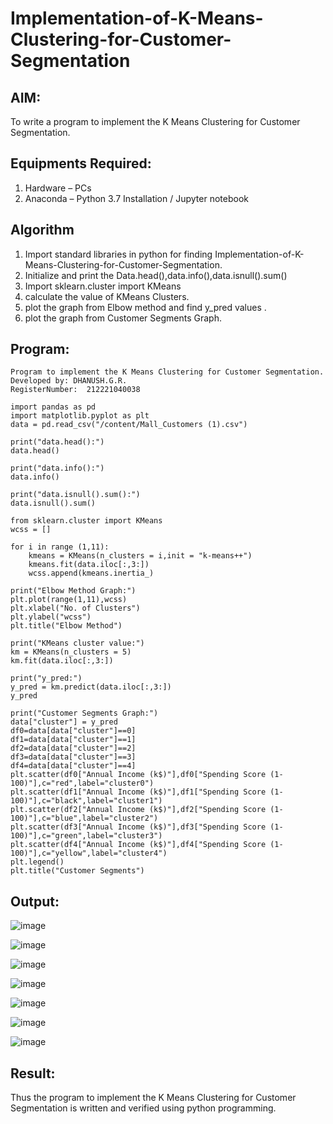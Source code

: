 # Implementation-of-K-Means-Clustering-for-Customer-Segmentation

## AIM:
To write a program to implement the K Means Clustering for Customer Segmentation.

## Equipments Required:
1. Hardware – PCs
2. Anaconda – Python 3.7 Installation / Jupyter notebook

## Algorithm
1. Import standard libraries in python for finding Implementation-of-K-Means-Clustering-for-Customer-Segmentation.
2. Initialize and print the Data.head(),data.info(),data.isnull().sum()
3. Import sklearn.cluster import KMeans
4. calculate the value of  KMeans Clusters.
5. plot the graph from Elbow method and find y_pred values .  
6. plot the graph from Customer Segments Graph.

## Program:
```
Program to implement the K Means Clustering for Customer Segmentation.
Developed by: DHANUSH.G.R.
RegisterNumber:  212221040038

import pandas as pd
import matplotlib.pyplot as plt
data = pd.read_csv("/content/Mall_Customers (1).csv")

print("data.head():")
data.head()

print("data.info():")
data.info()

print("data.isnull().sum():")
data.isnull().sum()

from sklearn.cluster import KMeans
wcss = []

for i in range (1,11):
    kmeans = KMeans(n_clusters = i,init = "k-means++")
    kmeans.fit(data.iloc[:,3:])
    wcss.append(kmeans.inertia_)
    
print("Elbow Method Graph:")
plt.plot(range(1,11),wcss)
plt.xlabel("No. of Clusters")
plt.ylabel("wcss")
plt.title("Elbow Method")

print("KMeans cluster value:")
km = KMeans(n_clusters = 5)
km.fit(data.iloc[:,3:])

print("y_pred:")
y_pred = km.predict(data.iloc[:,3:])
y_pred

print("Customer Segments Graph:")
data["cluster"] = y_pred
df0=data[data["cluster"]==0]
df1=data[data["cluster"]==1]
df2=data[data["cluster"]==2]
df3=data[data["cluster"]==3]
df4=data[data["cluster"]==4]
plt.scatter(df0["Annual Income (k$)"],df0["Spending Score (1-100)"],c="red",label="cluster0")
plt.scatter(df1["Annual Income (k$)"],df1["Spending Score (1-100)"],c="black",label="cluster1")
plt.scatter(df2["Annual Income (k$)"],df2["Spending Score (1-100)"],c="blue",label="cluster2")
plt.scatter(df3["Annual Income (k$)"],df3["Spending Score (1-100)"],c="green",label="cluster3")
plt.scatter(df4["Annual Income (k$)"],df4["Spending Score (1-100)"],c="yellow",label="cluster4")
plt.legend()
plt.title("Customer Segments")

```

## Output:
![image](https://github.com/Yugendaran/Implementation-of-K-Means-Clustering-for-Customer-Segmentation/assets/128135616/6e89e8cd-b661-4029-8c1d-5c6fc8421a72)

![image](https://github.com/Yugendaran/Implementation-of-K-Means-Clustering-for-Customer-Segmentation/assets/128135616/2044fa08-4dec-418d-b6e4-4d754d69dc0b)

![image](https://github.com/Yugendaran/Implementation-of-K-Means-Clustering-for-Customer-Segmentation/assets/128135616/a16f664f-d77e-4019-aac2-9d6f79605c0c)

![image](https://github.com/Yugendaran/Implementation-of-K-Means-Clustering-for-Customer-Segmentation/assets/128135616/f185f86d-188e-4fa2-8fb4-4865845df531)

![image](https://github.com/Yugendaran/Implementation-of-K-Means-Clustering-for-Customer-Segmentation/assets/128135616/a1eb4456-65b9-4507-a5f7-cca30b726fdc)

![image](https://github.com/Yugendaran/Implementation-of-K-Means-Clustering-for-Customer-Segmentation/assets/128135616/9c3b2405-16d9-4c1a-a5e9-dcd8cf6a7e8a)

![image](https://github.com/Yugendaran/Implementation-of-K-Means-Clustering-for-Customer-Segmentation/assets/128135616/401de1d5-4102-4836-ace2-4ae4529bde6b)




## Result:
Thus the program to implement the K Means Clustering for Customer Segmentation is written and verified using python programming.
